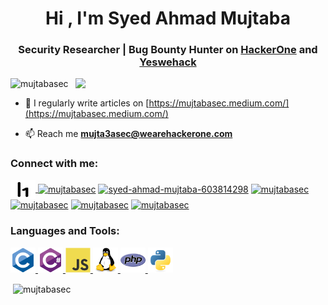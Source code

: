 <h1 align="center">Hi , I'm Syed Ahmad Mujtaba</h1>
<h3 align="center">Security Researcher | Bug Bounty Hunter on <a href="https://hackerone.com/mujtabasec"
        target="blank">HackerOne</a> and <a href="https://yeswehack.com/mujtabasec" target="blank">Yeswehack</a></h3>

<img align="right" width="400"
    src="https://media0.giphy.com/media/ieBWQkIVEELhbizGAp/giphy.gif?cid=6c09b952vg5rh73le59zc3yr3g6bvs9t2jazukxwwyfsojah&ep=v1_gifs_search&rid=giphy.gif&ct=g">

<p align="left"> <img src="https://komarev.com/ghpvc/?username=mujtabasec&label=Profile%20views&color=0e75b6&style=flat"
        alt="mujtabasec" /> </p>

- 📝 I regularly write articles on [https://mujtabasec.medium.com/](https://mujtabasec.medium.com/)

- 📫 Reach me **mujta3asec@wearehackerone.com**

<h3 align="left">Connect with me:</h3>
<p align="left">
    <a href="https://hackerone.com/mujta3asec" target="blank">
        <img align="center"
            src="https://raw.githubusercontent.com/edent/SuperTinyIcons/099dc12b59179d07d534069bc8551718f786d91a/images/svg/hackerone.svg"
            height="30" width="40">
    </a>
    <a href="https://twitter.com/mujtabasec" target="blank"><img align="center"
            src="https://raw.githubusercontent.com/rahuldkjain/github-profile-readme-generator/master/src/images/icons/Social/twitter.svg"
            alt="mujtabasec" height="30" width="40" /></a>
    <a href="https://linkedin.com/in/syed-ahmad-mujtaba-603814298" target="blank"><img align="center"
            src="https://raw.githubusercontent.com/rahuldkjain/github-profile-readme-generator/master/src/images/icons/Social/linked-in-alt.svg"
            alt="syed-ahmad-mujtaba-603814298" height="30" width="40" /></a>
    <a href="https://fb.com/mujtabasec" target="blank"><img align="center"
            src="https://raw.githubusercontent.com/rahuldkjain/github-profile-readme-generator/master/src/images/icons/Social/facebook.svg"
            alt="mujtabasec" height="30" width="40" /></a>
    <a href="https://instagram.com/mujtabasec" target="blank"><img align="center"
            src="https://raw.githubusercontent.com/rahuldkjain/github-profile-readme-generator/master/src/images/icons/Social/instagram.svg"
            alt="mujtabasec" height="30" width="40" /></a>
    <a href="https://medium.com/mujtabasec" target="blank"><img align="center"
            src="https://raw.githubusercontent.com/rahuldkjain/github-profile-readme-generator/master/src/images/icons/Social/medium.svg"
            alt="mujtabasec" height="30" width="40" /></a>
    <a href="https://www.youtube.com/c/mujtabasec" target="blank"><img align="center"
            src="https://raw.githubusercontent.com/rahuldkjain/github-profile-readme-generator/master/src/images/icons/Social/youtube.svg"
            alt="mujtabasec" height="30" width="40" /></a>
</p>

<h3 align="left">Languages and Tools:</h3>
<p align="left"> <a href="https://www.cprogramming.com/" target="_blank" rel="noreferrer"> <img
            src="https://raw.githubusercontent.com/devicons/devicon/master/icons/c/c-original.svg" alt="c" width="40"
            height="40" /> </a> <a href="https://www.w3schools.com/cs/" target="_blank" rel="noreferrer"> <img
            src="https://raw.githubusercontent.com/devicons/devicon/master/icons/csharp/csharp-original.svg"
            alt="csharp" width="40" height="40" /> </a> <a
        href="https://developer.mozilla.org/en-US/docs/Web/JavaScript" target="_blank" rel="noreferrer"> <img
            src="https://raw.githubusercontent.com/devicons/devicon/master/icons/javascript/javascript-original.svg"
            alt="javascript" width="40" height="40" /> </a> <a href="https://www.linux.org/" target="_blank"
        rel="noreferrer"> <img
            src="https://raw.githubusercontent.com/devicons/devicon/master/icons/linux/linux-original.svg" alt="linux"
            width="40" height="40" /> </a> <a href="https://www.php.net" target="_blank" rel="noreferrer"> <img
            src="https://raw.githubusercontent.com/devicons/devicon/master/icons/php/php-original.svg" alt="php"
            width="40" height="40" /> </a> <a href="https://www.python.org" target="_blank" rel="noreferrer"> <img
            src="https://raw.githubusercontent.com/devicons/devicon/master/icons/python/python-original.svg"
            alt="python" width="40" height="40" /> </a> </p>

<p>&nbsp;<img align="center"
        src="https://github-readme-stats.vercel.app/api?username=mujtabasec&show_icons=true&locale=en"
        alt="mujtabasec" /></p>
